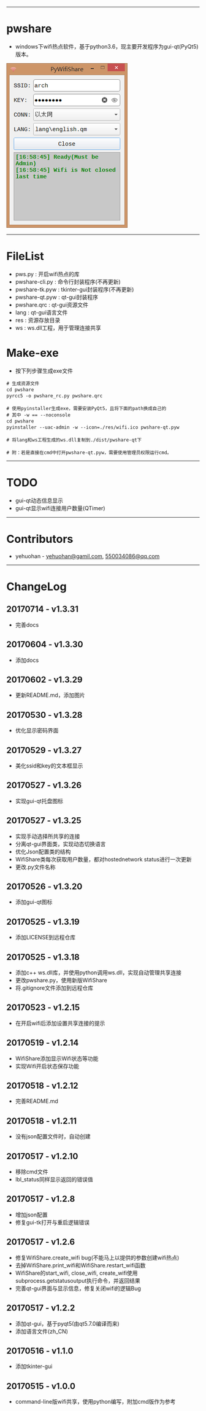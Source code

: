 
---
# pwshare
 - windows下wifi热点软件，基于python3.6，现主要开发程序为gui-qt(PyQt5)版本。

![pwshare-qt](pwshare-qt.png)

---
# FileList
 - pws.py         : 开启wifi热点的库
 - pwshare-cli.py : 命令行封装程序(不再更新)
 - pwshare-tk.pyw : tkinter-gui封装程序(不再更新)
 - pwshare-qt.pyw : qt-gui封装程序
 - pwshare.qrc    : qt-gui资源文件
 - lang           : qt-gui语言文件
 - res			  : 资源存放目录
 - ws			  : ws.dll工程，用于管理连接共享

# Make-exe
 - 按下列步骤生成exe文件

```
# 生成资源文件
cd pwshare
pyrcc5 -o pwshare_rc.py pwshare.qrc

# 使用pyinstaller生成exe，需要安装PyQt5，且将下面的path换成自己的
# 其中 -w == --noconsole
cd pwshare
pyinstaller --uac-admin -w --icon=./res/wifi.ico pwshare-qt.pyw

# 将lang和ws工程生成的ws.dll复制到./dist/pwshare-qt下

# 附：若是直接在cmd中打开pwshare-qt.pyw，需要使用管理员权限运行cmd。
```
 
---
# TODO
 - gui-qt动态信息显示
 - gui-qt显示wifi连接用户数量(QTimer)


---
# Contributors 
 - yehuohan - yehuohan@gamil.com, 550034086@qq.com


---
# ChangeLog

## 20170714 - v1.3.31
 - 完善docs

## 20170604 - v1.3.30
 - 添加docs

## 20170602 - v1.3.29
 - 更新README.md，添加图片
 
## 20170530 - v1.3.28
 - 优化显示密码界面

## 20170529 - v1.3.27
 - 美化ssid和key的文本框显示

## 20170527 - v1.3.26
 - 实现gui-qt托盘图标
 
## 20170527 - v1.3.25
 - 实现手动选择所共享的连接
 - 分离qt-gui界面类，实现动态切换语言
 - 优化Json配置类的结构
 - WifiShare类每次获取用户数量，都对hostednetwork status进行一次更新
 - 更改.py文件名称
 
## 20170526 - v1.3.20
 - 添加gui-qt图标
 
## 20170525 - v1.3.19
 - 添加LICENSE到远程仓库

## 20170525 - v1.3.18
 - 添加c++ ws.dll库，并使用python调用ws.dll，实现自动管理共享连接
 - 更改pwshare.py，使用新版WifiShare
 - 将.gitignore文件添加到远程仓库
 
## 20170523 - v1.2.15
 - 在开启wifi后添加设置共享连接的提示

## 20170519 - v1.2.14
 - WifiShare添加显示Wifi状态等功能
 - 实现Wifi开启状态保存功能

## 20170518 - v1.2.12
 - 完善README.md

## 20170518 - v1.2.11
 - 没有json配置文件时，自动创建

## 20170517 - v1.2.10
 - 移除cmd文件
 - lbl_status同样显示返回的错误值
 
## 20170517 - v1.2.8
 - 增加json配置
 - 修复gui-tk打开与重启逻辑错误

## 20170517 - v1.2.6
 - 修复WifiShare.create_wifi bug(不能马上以提供的参数创建wifi热点)
 - 去掉WifiShare.print_wifi和WifiShare.restart_wifi函数
 - WifiShare的start_wifi, close_wifi, create_wifi使用subprocess.getstatusoutput执行命令，并返回结果
 - 完善qt-gui界面与显示信息，修复关闭wifi的逻辑Bug

## 20170517 - v1.2.2
 - 添加qt-gui，基于pyqt5(由qt5.7.0编译而来)
 - 添加语言文件(zh_CN)
 
## 20170516 - v1.1.0
 - 添加tkinter-gui

## 20170515 - v1.0.0
 - command-line版wifi共享，使用python编写，附加cmd版作为参考

